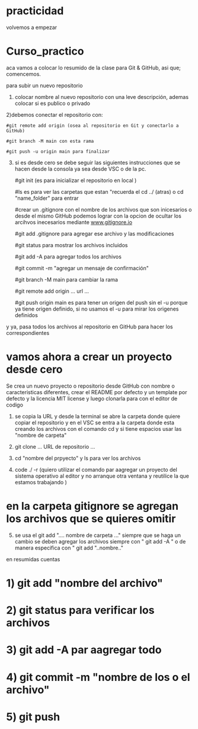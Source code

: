 # practicidad
volvemos a empezar

# Curso_practico

aca vamos a colocar lo resumido de la clase para Git & GitHub, asi que; comencemos.

para subir un nuevo repositorio 

1) colocar nombre al nuevo repositorio con una leve descripción, ademas colocar si es publico o privado

2)debemos conectar el repositorio con:

    #git remote add origin (osea al repositorio en Git y conectarlo a GitHub)

    #git branch -M main con esta rama 

    #git push -u origin main para finalizar 

3) si es desde cero se debe seguir las siguientes instrucciones que se hacen desde la consola ya sea desde VSC o de la pc.

    #git init (es para inicializar el repositorio en local )

    #ls es para ver las carpetas que estan "recuerda el cd ../ (atras) o cd "name_folder" para entrar

    #crear un .gitignore con el nombre de los archivos que son inicesarios o desde el mismo GitHub podemos lograr con la opcion de ocultar los arcihvos inecesarios mediante www.gitignore.io

    #git add .gitignore para agregar ese archivo y las modificaciones 

    #git status para mostrar los archivos incluidos

    #git add -A para agregar todos los archivos

    #git commit -m "agregar un mensaje de confirmación"

    #git branch -M main para cambiar la rama

    #git remote add origin ... url ...

    #git push origin main es para tener un origen del push sin el -u porque ya tiene origen definido, si no usamos el -u para mirar los origenes definidos

y ya, pasa todos los archivos al repositorio en GitHub para hacer los correspondientes 

# vamos ahora a crear un proyecto desde cero 

Se crea un nuevo proyecto o repositorio desde GitHub con nombre o caracteristicas diferentes, crear el README por defecto y un template por defecto y la licencia MIT license y luego clonarla para con el editor de codigo

1) se copia la URL y desde la terminal se abre la carpeta donde quiere copiar el repositorio y en el VSC se entra a  la carpeta donde esta creando los archivos con el comando cd y si tiene espacios usar las "nombre de carpeta" 

2) git clone ... URL de repositorio ...

3) cd "nombre del prpyecto" y ls para ver los archivos

4) code ./ -r (quiero utilizar el comando par aagregar un proyecto del sistema operativo al editor y no arranque otra ventana y reutilice la que estamos trabajando )

# en la carpeta gitignore se agregan los archivos que se quieres omitir

5) se usa el git add ".... nombre de carpeta ..." siempre que se haga un cambio se deben agregar los archivos siempre   con " git add -A " o de manera especifica con " git add "..nombre.."

en resumidas cuentas

# 1) git add "nombre del archivo"
# 2) git status para verificar los archivos
# 3) git add -A par aagregar todo
# 4) git commit -m "nombre de los o el archivo"
# 5) git push


